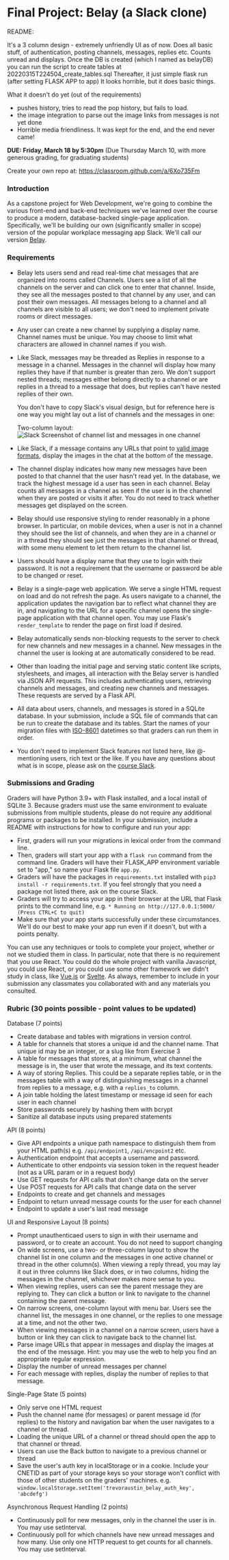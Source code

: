 # Final Project: Belay (a Slack clone)

README:

It's a 3 column design - extremely unfriendly UI as of now. Does all basic stuff, of authentication, posting channels, messages, replies etc. Counts unread and displays. 
Once the DB is created (which I named as belayDB)
you can run the script to create tables at 20220315T224504_create_tables.sql
Thereafter, it just simple flask run (after setting FLASK APP to app) 
It looks horrible, but it does basic things. 

What it doesn't do yet (out of the requirements)
- pushes history, tries to read the pop history, but fails to load.
- the image integration to parse out the image links from messages is not yet done
- Horrible media friendliness. It was kept for the end, and the end never came! 


**DUE: Friday, March 18 by 5:30pm**
(Due Thursday March 10, with more generous grading, for graduating students)

Create your own repo at: https://classroom.github.com/a/6Xo735Fm

### Introduction

As a capstone project for Web Development, we're going to combine the various
front-end and back-end techniques we've learned over the course to produce a
modern, database-backed single-page application. Specifically, we'll be building
our own (significantly smaller in scope) version of the popular workplace
messaging app Slack. We'll call our version [Belay](https://en.wikipedia.org/wiki/Belaying).

### Requirements

- Belay lets users send and read real-time chat messages that are organized
  into rooms called Channels. Users see a list of all the channels on the server
  and can click one to enter that channel. Inside, they see all the messages
  posted to that channel by any user, and can post their own messages.
  All messages belong to a channel and all channels are visible to all users; we
  don't need to implement private rooms or direct messages.
- Any user can create a new channel by supplying a display name. Channel names
  must be unique. You may choose to limit what characters are allowed in channel
  names if you wish.
- Like Slack, messages may be threaded as Replies in response to a message in a
  channel. Messages in the channel will display how many replies they have if
  that number is greater than zero. We don't support nested threads;
  messages either belong directly to a channel or are replies in a thread to a
  message that does, but replies can't have nested replies of their own.

  You don't have to copy Slack's visual design, but for reference here is one way you might lay out a list of channels and the messages in one:

  Two-column layout:
  ![Slack Screenshot of channel list and messages in one channel](two_column.png)

- Like Slack, if a message contains any URLs that point to
  [valid image formats](https://developer.mozilla.org/en-US/docs/Web/HTML/Element/img#Supported_image_formats),
  display the images in the chat at the bottom of the message.
- The channel display indicates how many new messages have been posted to that
  channel that the user hasn't read yet. In the database, we track the highest
  message id a user has seen in each channel. Belay counts all messages in a
  channel as seen if the user is in the channel when they are posted or visits
  it after. You do not need to track whether messages get displayed on the
  screen.
- Belay should use responsive styling to render reasonably in a phone browser.
  In particular, on mobile devices, when a user is not in a channel they should
  see the list of channels, and when they are in a channel or in a thread they
  should see just the messages in that channel or thread, with some menu element
  to let them return to the channel list.
- Users should have a display name that they use to login with their password.
  It is not a requirement that the username or password be able to be changed or
  reset.
- Belay is a single-page web application. We serve a single HTML request on load
  and do not refresh the page. As users navigate to a channel, the application
  updates the navigation bar to reflect what channel they are in, and navigating
  to the URL for a specific channel opens the single-page application with that
  channel open. You may use Flask's `render_template` to render the page on
  first load if desired.
- Belay automatically sends non-blocking requests to the server to check for new
  channels and new messages in a channel. New messages in the channel the user
  is looking at are automatically considered to be read.
- Other than loading the initial page and serving static content like scripts,
  stylesheets, and images, all interaction with the Belay server is handled via
  JSON API requests. This includes authenticating users, retrieving channels and messages, and creating new channels and messages. These requests are served by
  a Flask API.
- All data about users, channels, and messages is stored in a SQLite database. In
  your submission, include a SQL file of commands that can be run to create the
  database and its tables. Start the names of your migration files with
  [ISO-8601](https://en.wikipedia.org/wiki/ISO_8601) datetimes so that graders
  can run them in order.
- You don't need to implement Slack features not listed here, like @-mentioning
  users, rich text or the like. If you have any questions about what is
  in scope, please ask on the [course Slack](https://app.slack.com/client/T71CT0472/C02TBJ5BHU2).

### Submissions and Grading

Graders will have Python 3.9+ with Flask installed, and a local install of
SQLite 3. Because graders must use the same environment to evaluate
submissions from multiple students, please do not require any additional
programs or packages to be installed. In your submission, include a README with
instructions for how to configure and run your app:
- First, graders will run your migrations in lexical order from the command line.
- Then, graders will start your app with a `flask run` command from the command
  line. Graders will have their FLASK_APP environment variable set to "app," so
  name your Flask file `app.py`.
- Graders will have the packages in `requirements.txt` installed with `pip3 install
  -r requirements.txt`. If you feel strongly that you need a package not listed
  there, ask on the course Slack.
- Graders will try to access your app in their browser at the URL that Flask
  prints to the command line, e.g. `* Running on http://127.0.0.1:5000/ (Press CTRL+C to quit)`
- Make sure that your app starts successfully under these circumstances. We'll
  do our best to make your app run even if it doesn't, but with a points penalty.

You can use any techniques or tools to complete your project, whether or not we
studied them in class. In particular, note that there is no requirement that you
use React. You could do the whole project with vanilla Javascript, you could use
React, or you could use some other framework we didn't study in class, like
[Vue.js](https://vuejs.org/) or [Svelte](https://svelte.dev/). As always,
remember to include in your submission any classmates you collaborated with and
any materials you consulted.

### Rubric (30 points possible - point values to be updated)

Database (7 points)
- Create database and tables with migrations in version control.
- A table for channels that stores a unique id and the channel name. That unique
  id may be an integer, or a slug like from Exercise 3
- A table for messages that stores, at a minimum, what channel the message is in,
  the user that wrote the message, and its text contents.
- A way of storing Replies. This could be a separate replies table, or in the
  messages table with a way of distinguishing messages in a channel from replies
  to a message, e.g. with a `replies_to` column.
- A join table holding the latest timestamp or message id seen for each user in
  each channel
- Store passwords securely by hashing them with bcrypt
- Sanitize all database inputs using prepared statements

API (8 points)
- Give API endpoints a unique path namespace to distinguish them from your HTML
  path(s) e.g. `/api/endpoint1`, `/api/encpoint2` etc.
- Authentication endpoint that accepts a username and password.
- Authenticate to other endpoints via session token in the request header (not
  as a URL param or in a request body)
- Use GET requests for API calls that don't change data on the server
- Use POST requests for API calls that change data on the server
- Endpoints to create and get channels and messages
- Endpoint to return unread message counts for the user for each channel
- Endpoint to update a user's last read message

UI and Responsive Layout (8 points)
- Prompt unauthenticaed users to sign in with their username and password, or to
  create an account. You do not need to support changing
- On wide screens, use a two- or three-column layout to show the channel list in
  one column and the messages in one active channel or thread in the other
  column(s). When viewing a reply thread, you may lay it out in three columns
  like Slack does, or in two columns, hiding the messages in the channel,
  whichever makes more sense to you.
- When viewing replies, users can see the parent message they are replying to.
  They can click a button or link to navigate to the channel containing the
  parent message.
- On narrow screens, one-column layout with menu bar. Users see the channel list,
  the messages in one channel, or the replies to one message at a time, and not
  the other two.
- When viewing messages in a channel on a narrow screen, users have a button or
  link they can click to navigate back to the channel list.
- Parse image URLs that appear in messages and display the images at the end of
  the message. Hint: you may use the web to help you find an appropriate regular
  expression.
- Display the number of unread messages per channel
- For each message with replies, display the number of replies to that message.

Single-Page State (5 points)
- Only serve one HTML request
- Push the channel name (for messages) or parent message id (for replies) to the
  history and navigation bar when the user navigates to a channel or thread.
- Loading the unique URL of a channel or thread should open the app to that
  channel or thread.
- Users can use the Back button to navigate to a previous channel or thread
- Save the user's auth key in localStorage or in a cookie. Include your CNETID
  as part of your storage keys so your storage won't conflict with
  those of other students on the graders' machines. e.g.
  `window.localStorage.setItem('trevoraustin_belay_auth_key', 'abcdefg')`

Asynchronous Request Handling (2 points)
- Continuously poll for new messages, only in the channel the user is in. You
  may use setInterval.
- Continuously poll for which channels have new unread messages and how many.
  Use only one HTTP request to get counts for all channels. You may use
  setInterval.
